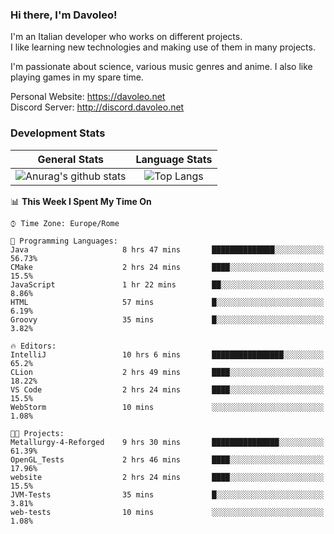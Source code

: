 ### Hi there, I'm Davoleo!

I'm an Italian developer who works on different projects.<br>
I like learning new technologies and making use of them in many projects.

I'm passionate about science, various music genres and anime.
I also like playing games in my spare time.

Personal Website: https://davoleo.net <br>
Discord Server: http://discord.davoleo.net

### Development Stats

General Stats             |  Language Stats
:-------------------------:|:-------------------------:
![Anurag's github stats](https://github-readme-stats.vercel.app/api?username=Davoleo&count_private=true&show_icons=true&theme=tokyonight)  |  ![Top Langs](https://github-readme-stats.vercel.app/api/top-langs/?username=Davoleo&theme=tokyonight&layout=compact)



<!--START_SECTION:waka-->
📊 **This Week I Spent My Time On** 

```text
⌚︎ Time Zone: Europe/Rome

💬 Programming Languages: 
Java                     8 hrs 47 mins       ██████████████░░░░░░░░░░░   56.73% 
CMake                    2 hrs 24 mins       ████░░░░░░░░░░░░░░░░░░░░░   15.5% 
JavaScript               1 hr 22 mins        ██░░░░░░░░░░░░░░░░░░░░░░░   8.86% 
HTML                     57 mins             █░░░░░░░░░░░░░░░░░░░░░░░░   6.19% 
Groovy                   35 mins             █░░░░░░░░░░░░░░░░░░░░░░░░   3.82%

🔥 Editors: 
IntelliJ                 10 hrs 6 mins       ████████████████░░░░░░░░░   65.2% 
CLion                    2 hrs 49 mins       ████░░░░░░░░░░░░░░░░░░░░░   18.22% 
VS Code                  2 hrs 24 mins       ████░░░░░░░░░░░░░░░░░░░░░   15.5% 
WebStorm                 10 mins             ░░░░░░░░░░░░░░░░░░░░░░░░░   1.08%

🐱‍💻 Projects: 
Metallurgy-4-Reforged    9 hrs 30 mins       ███████████████░░░░░░░░░░   61.39% 
OpenGL_Tests             2 hrs 46 mins       ████░░░░░░░░░░░░░░░░░░░░░   17.96% 
website                  2 hrs 24 mins       ████░░░░░░░░░░░░░░░░░░░░░   15.5% 
JVM-Tests                35 mins             █░░░░░░░░░░░░░░░░░░░░░░░░   3.81% 
web-tests                10 mins             ░░░░░░░░░░░░░░░░░░░░░░░░░   1.08%

```


<!--END_SECTION:waka-->

<!--
**Davoleo/Davoleo** is a ✨ _special_ ✨ repository because its `README.md` (this file) appears on your GitHub profile.

https://gist.github.com/Davoleo/43516c64c8169e24dc2571c34713863b

Here are some ideas to get you started:

- 🔭 I’m currently working on ...
- 🌱 I’m currently learning ...
- 👯 I’m looking to collaborate on ...
- 🤔 I’m looking for help with ...
- 💬 Ask me about ...
- 📫 How to reach me: ...
- 😄 Pronouns: ...
- ⚡ Fun fact: ...
-->
